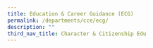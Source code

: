 ```yaml
---
title: Education & Career Guidance (ECG)
permalink: /departments/cce/ecg/
description: ""
third_nav_title: Character & Citizenship Edu
---
```


